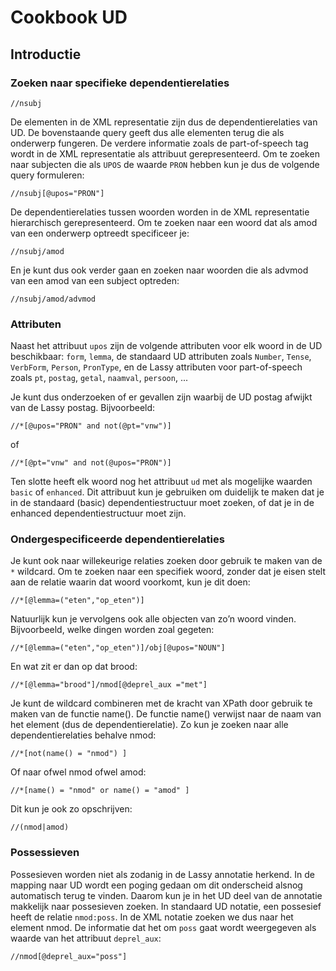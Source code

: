 # Cookbook UD

## Introductie

### Zoeken naar specifieke dependentierelaties

```text
//nsubj
```

De elementen in de XML representatie zijn dus de dependentierelaties
van UD. De bovenstaande query geeft dus alle elementen terug die als
onderwerp fungeren. De verdere informatie zoals de part-of-speech tag
wordt in de XML representatie als attribuut gerepresenteerd. Om te
zoeken naar subjecten die als `UPOS` de waarde `PRON` hebben kun je dus de
volgende query formuleren:

```text
//nsubj[@upos="PRON"]
```

De dependentierelaties tussen woorden worden in de XML representatie
hierarchisch gerepresenteerd. Om te zoeken naar een woord dat als amod
van een onderwerp optreedt specificeer je:

```text
//nsubj/amod
```

En je kunt dus ook verder gaan en zoeken naar woorden die als advmod
van een amod van een subject optreden:

```text
//nsubj/amod/advmod
```

### Attributen

Naast het attribuut `upos` zijn de volgende attributen voor elk woord in
de UD beschikbaar: `form`, `lemma`, de standaard UD attributen zoals
`Number`, `Tense`, `VerbForm`, `Person`, `PronType`, en de Lassy attributen voor
part-of-speech zoals `pt`, `postag`, `getal`, `naamval`, `persoon`, ...


Je kunt dus onderzoeken of er gevallen zijn waarbij de UD postag
afwijkt van de Lassy postag. Bijvoorbeeld:

```text
//*[@upos="PRON" and not(@pt="vnw")]
```

of

```text
//*[@pt="vnw" and not(@upos="PRON")]
```

Ten slotte heeft elk woord nog het attribuut `ud` met als mogelijke
waarden `basic` of `enhanced`. Dit attribuut kun je gebruiken om duidelijk
te maken dat je in de standaard (basic) dependentiestructuur moet
zoeken, of dat je in de enhanced dependentiestructuur moet zijn.

### Ondergespecificeerde dependentierelaties

Je kunt ook naar willekeurige relaties zoeken door gebruik te maken
van de `*` wildcard. Om te zoeken naar een specifiek woord, zonder dat
je eisen stelt aan de relatie waarin dat woord voorkomt, kun je dit
doen:

```text
//*[@lemma=("eten","op_eten")]
```

Natuurlijk kun je vervolgens ook alle objecten van zo’n woord vinden.
Bijvoorbeeld, welke dingen worden zoal gegeten:

```text
//*[@lemma=("eten","op_eten")]/obj[@upos="NOUN"]
```

En wat zit er dan op dat brood:

```
//*[@lemma="brood"]/nmod[@deprel_aux ="met"]
```

Je kunt de wildcard combineren met de kracht van XPath door gebruik te
maken van de functie name(). De functie name() verwijst naar de naam
van het element (dus de dependentierelatie). Zo kun je zoeken naar
alle dependentierelaties behalve nmod:

```text
//*[not(name() = "nmod") ]
```

Of naar ofwel nmod ofwel amod:

```text
//*[name() = "nmod" or name() = "amod" ]
```

Dit kun je ook zo opschrijven:

```text
//(nmod|amod)
```

### Possessieven

Possesieven worden niet als zodanig in de Lassy annotatie herkend. In
de mapping naar UD wordt een poging gedaan om dit onderscheid alsnog
automatisch terug te vinden. Daarom kun je in het UD deel van de
annotatie makkelijk naar possesieven zoeken. In standaard UD notatie,
een possesief heeft de relatie `nmod:poss`. In de XML notatie zoeken we
dus naar het element nmod. De informatie dat het om `poss` gaat wordt
weergegeven als waarde van het attribuut `deprel_aux`:

```text
//nmod[@deprel_aux="poss"]
```
